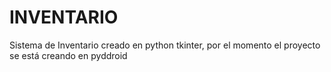 # INVENTARIO
Sistema de Inventario creado en python tkinter, por el momento el proyecto se está creando en pyddroid
